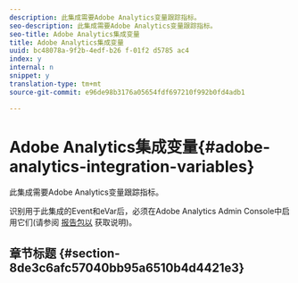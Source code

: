 ```yaml
---
description: 此集成需要Adobe Analytics变量跟踪指标。
seo-description: 此集成需要Adobe Analytics变量跟踪指标。
seo-title: Adobe Analytics集成变量
title: Adobe Analytics集成变量
uuid: bc48078a-9f2b-4edf-b26 f-01f2 d5785 ac4
index: y
internal: n
snippet: y
translation-type: tm+mt
source-git-commit: e96de98b3176a05654fdf697210f992b0fd4adb1

---
```



# Adobe Analytics集成变量{#adobe-analytics-integration-variables}

此集成需要Adobe Analytics变量跟踪指标。

识别用于此集成的Event和eVar后，必须在Adobe Analytics Admin Console中启用它们(请参阅 [报告包以](http://microsite.omniture.com/t2/help/en_US/reference/index.html?f=report_suites_admin) 获取说明)。

## 章节标题 {#section-8de3c6afc57040bb95a6510b4d4421e3}

